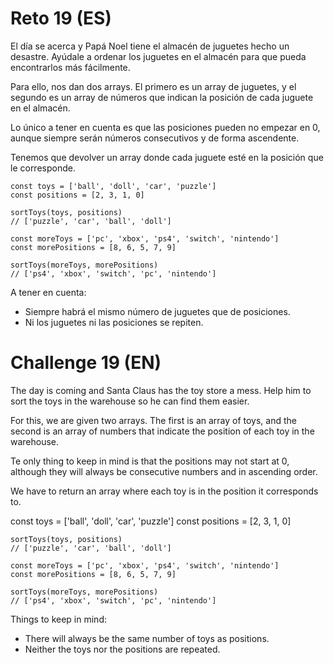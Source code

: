 # Reto 19 (ES)
El día se acerca y Papá Noel tiene el almacén de juguetes hecho un desastre. Ayúdale a ordenar los juguetes en el almacén para que pueda encontrarlos más fácilmente.

Para ello, nos dan dos arrays. El primero es un array de juguetes, y el segundo es un array de números que indican la posición de cada juguete en el almacén.

Lo único a tener en cuenta es que las posiciones pueden no empezar en 0, aunque siempre serán números consecutivos y de forma ascendente.

Tenemos que devolver un array donde cada juguete esté en la posición que le corresponde.

    const toys = ['ball', 'doll', 'car', 'puzzle']
    const positions = [2, 3, 1, 0]

    sortToys(toys, positions)
    // ['puzzle', 'car', 'ball', 'doll']

    const moreToys = ['pc', 'xbox', 'ps4', 'switch', 'nintendo']
    const morePositions = [8, 6, 5, 7, 9]

    sortToys(moreToys, morePositions)
    // ['ps4', 'xbox', 'switch', 'pc', 'nintendo']

A tener en cuenta:
- Siempre habrá el mismo número de juguetes que de posiciones.
- Ni los juguetes ni las posiciones se repiten.

# Challenge 19 (EN)
The day is coming and Santa Claus has the toy store a mess. Help him to sort the toys in the warehouse so he can find them easier.

For this, we are given two arrays. The first is an array of toys, and the second is an array of numbers that indicate the position of each toy in the warehouse.

Te only thing to keep in mind is that the positions may not start at 0, although they will always be consecutive numbers and in ascending order.

We have to return an array where each toy is in the position it corresponds to.

const toys = ['ball', 'doll', 'car', 'puzzle']
const positions = [2, 3, 1, 0]

    sortToys(toys, positions)
    // ['puzzle', 'car', 'ball', 'doll']

    const moreToys = ['pc', 'xbox', 'ps4', 'switch', 'nintendo']
    const morePositions = [8, 6, 5, 7, 9]

    sortToys(moreToys, morePositions)
    // ['ps4', 'xbox', 'switch', 'pc', 'nintendo']

Things to keep in mind:
- There will always be the same number of toys as positions.
- Neither the toys nor the positions are repeated.
